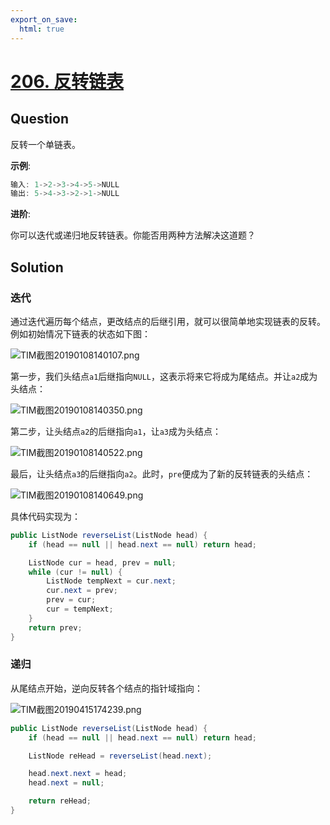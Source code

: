 ```yaml
---
export_on_save:
  html: true
---
```


# [206. 反转链表](https://leetcode-cn.com/problems/reverse-linked-list/solution/)

## Question

反转一个单链表。

**示例**:

```java
输入: 1->2->3->4->5->NULL
输出: 5->4->3->2->1->NULL
```

**进阶**:

你可以迭代或递归地反转链表。你能否用两种方法解决这道题？

## Solution

### 迭代

通过迭代遍历每个结点，更改结点的后继引用，就可以很简单地实现链表的反转。例如初始情况下链表的状态如下图：

![TIM截图20190108140107.png](https://i.loli.net/2019/01/08/5c343fabadaef.png)

第一步，我们头结点`a1`后继指向`NULL`，这表示将来它将成为尾结点。并让`a2`成为头结点：

![TIM截图20190108140350.png](https://i.loli.net/2019/01/08/5c3440abcf6c2.png)

第二步，让头结点`a2`的后继指向`a1`，让`a3`成为头结点：

![TIM截图20190108140522.png](https://i.loli.net/2019/01/08/5c34400b01f33.png)

最后，让头结点`a3`的后继指向`a2`。此时，`pre`便成为了新的反转链表的头结点：

![TIM截图20190108140649.png](https://i.loli.net/2019/01/08/5c3441b9ae58d.png)

具体代码实现为：

```java
public ListNode reverseList(ListNode head) {
    if (head == null || head.next == null) return head;

    ListNode cur = head, prev = null;
    while (cur != null) {
        ListNode tempNext = cur.next;
        cur.next = prev;
        prev = cur;
        cur = tempNext;
    }
    return prev;
}
```

### 递归

从尾结点开始，逆向反转各个结点的指针域指向：

![TIM截图20190415174239.png](https://i.loli.net/2019/04/15/5cb452194d8f6.png)

```java
public ListNode reverseList(ListNode head) {
    if (head == null || head.next == null) return head;

    ListNode reHead = reverseList(head.next);

    head.next.next = head;
    head.next = null;

    return reHead;
}
```